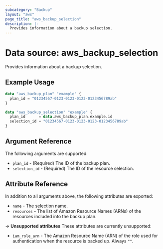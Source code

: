 ```yaml
---
subcategory: "Backup"
layout: "aws"
page_title: "aws_backup_selection"
description: |-
  Provides information about a backup selection.
---
```


# Data source: aws_backup_selection

Provides information about a backup selection.

## Example Usage

```terraform
data "aws_backup_plan" "example" {
  plan_id = "01234567-0123-0123-0123-0123456789ab"
}

data "aws_backup_selection" "example" {
  plan_id      = data.aws_backup_plan.example.id
  selection_id = "01234567-0123-0123-0123-0123456789ab"
}
```

## Argument Reference

The following arguments are supported:

* `plan_id` - (Required) The ID of the backup plan.
* `selection_id` - (Required) The ID of the resource selection.

## Attribute Reference

In addition to all arguments above, the following attributes are exported:

* `name` - The selection name.
* `resources` - The list of Amazon Resource Names (ARNs) of the resources included into the backup plan.

->  **Unsupported attributes**
These attributes are currently unsupported:

* `iam_role_arn` - The Amazon Resource Name (ARN) of the role used for authentication when the resource is backed up. Always `""`.
